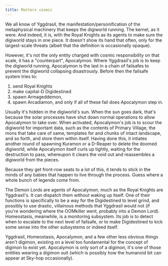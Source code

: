 ```yaml
---
title: Matters cosmic
---
```

We all know of Yggdrasil, the manifestation/personification of the metaphysical machinery that keeps the digiworld running.
The kernel, as it were. And indeed, it is, with the Royal Knights as its agents to make sure the digiworld stays in one piece.
It doesn't show its hand that often, only for the largest-scale threats (albeit that the definition is occasionally opaque).

However, it's not the only entity charged with cosmic responsibility on that scale, it has a "counterpart", Apocalymon.
Where Yggdrasil's job is to keep the digiworld running, Apocalymon is the last in a chain of failsafes to prevent the
digiworld collapsing disastrously.
Before then the failsafe system tries to:
1. send Royal Knights
2. make capital-D Digidestined
3. spawn Armageddemon,
4. spawn Arcadiamon,
and only if all of these fail does Apocalymon step in.

Usually it's hidden in the digiworld's sun.
When the sun goes dark, that's because the solar processes have shut down normal operations to allow Apocalymon to take over.
When activated, Apocalymon's job is to scour the digiworld for important data, such as the contents of Primary Village,
the mons that take care of same, templates for and chunks of intact landscape, and so forth, and store them within itself.
Having done this, it intiates another round of spawning Kuramon or a D-Reaper to delete the doomed digiworld, while
Apocalymon itself curls up tightly, waiting for the destruction to pass, whereupon it clears the void out and reassembles
a digiworld from the pieces.

Because they get front-row seats to a lot of this, it tends to stick in the minds of any babies that happen to live through
the process. Guess where a whole bunch of legends come from.

The Demon Lords are agents of Apocalymon, much as the Royal Knights are Yggdrasil's. It can dispatch them without waking up itself.
One of their functions is specifically to be a way for the Digidestined to level grind, and possibly to use drastic,
villainous methods that Yggdrasil would not (if you're wondering where the OOMkiller went, probably into a Demon Lord).
Homeostasis, meanwhile, is a monitoring subsystem. Its job is to detect when to escalate to the next level of failsafe,
or to make Digidestined to kick some sense into the other subsystems or indeed itself.

Yggdrasil, Homeostasis, Apocalymon, and a few other less obvious things aren't digimon, existing on a level too
fundamental for the concept of digimon to exist yet.
Apocalymon is only sort of a digimon, it's one of those entities wearing a digimon suit
(which is possibly how the humanoid bit can appear at Sky-hop occasionally).